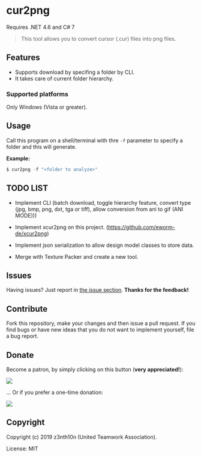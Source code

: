 # cur2png

Requires .NET 4.6 and C# 7

> This tool allows you to convert cursor (.cur) files into png files.

## Features 

* Supports download by specifing a folder by CLI.
* It takes care of current folder hierarchy.

### Supported platforms

Only Windows (Vista or greater).

## Usage

Call this program on a shell/terminal with thre `-f` parameter to specify a folder and this will generate.

**Example:**

```cs
$ cur2png -f "<folder to analyze>"
```

## TODO LIST

* Implement CLI (batch download, toggle hierarchy feature, convert type (jpg, bmp, png, dxt, tga or tiff), allow conversion from ani to gif (ANI MODE)))

* Implement xcur2png on this project. (https://github.com/eworm-de/xcur2png)

* Implement json serialization to allow design model classes to store data.

* Merge with Texture Packer and create a new tool.

## Issues

Having issues? Just report in [the issue section](/issues). **Thanks for the feedback!**

## Contribute

Fork this repository, make your changes and then issue a pull request. If you find bugs or have new ideas that you do not want to implement yourself, file a bug report.

## Donate

Become a patron, by simply clicking on this button (**very appreciated!**):

[![](https://c5.patreon.com/external/logo/become_a_patron_button.png)](https://www.patreon.com/z3nth10n)

... Or if you prefer a one-time donation:

[![](https://www.paypalobjects.com/en_US/i/btn/btn_donateCC_LG.gif)](https://paypal.me/z3nth10n)

## Copyright

Copyright (c) 2019 z3nth10n (United Teamwork Association).

License: MIT